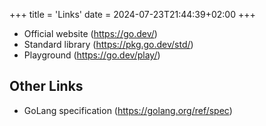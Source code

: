 +++
title = 'Links'
date = 2024-07-23T21:44:39+02:00
+++

- Official website (https://go.dev/)
- Standard library (https://pkg.go.dev/std/)
- Playground (https://go.dev/play/)

## Other Links

- GoLang specification (https://golang.org/ref/spec)
